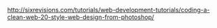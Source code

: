 http://sixrevisions.com/tutorials/web-development-tutorials/coding-a-clean-web-20-style-web-design-from-photoshop/